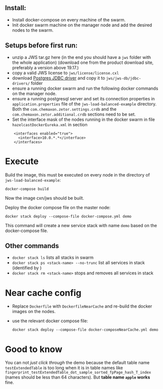 
## Install:

* Install docker-compose on every machine of the swarm.
* Init docker swarm machine on the manager node and add the desired nodes to the swarm.


## Setups before first run:

* unzip a JWS tar.gz here (in the end you should have a `jws` folder with the whole application) (download one from the product download site, preferably a version above 19.17.)
* copy a valid JWS license to `jws/license/license.cxl`
* download [Postgres JDBC driver](http://central.maven.org/maven2/org/postgresql/postgresql/42.2.5/postgresql-42.2.5.jar) and copy it to `jws/jws-db/jdbc-drivers/` folder
* ensure a running docker swarm and run the following docker commands on the manager node.
* ensure a running postgresql server and set its connection properties in `application.properties` file of the `jws-load-balanced-example` directory. Both the `com.chemaxon.zetor.settings.crdb` and the `com.chemaxon.zetor.additional.crdb` sections need to be set. 
* Set the interface mask of the nodes running in the docker swarm in file `hazelcastDockerEureka.xml` in section 
```
    <interfaces enabled="true">
      <interface>10.0.*.*</interface>
    </interfaces>
```


# Execute

Build the image, this must be executed on every node in the directory of `jws-load-balanced-example`: 

    docker-compose build

Now the image cxn/jws should be built.

Deploy the docker compose file on the master node: 

    docker stack deploy --compose-file docker-compose.yml demo

This command will create a new service stack with name `demo` based on the docker-compose file.

## Other commands

* `docker stack ls` lists all stacks in swarm
* `docker stack ps <stack-name> --no-trunc` list all services in stack (identified by <stack-name>)
* `docker stack rm <stack-name>` stops and removes all services in stack

# Near cache config

* Replace `Dockerfile` with `DockerfileNearCache` and re-build the docker images on the nodes.
* use the relevant docker compose file: 

    `docker stack deploy --compose-file docker-composeNearCache.yml demo`


# Good to know

You can not _just click through_ the demo because the default table name `testExtendedTable`
is too long when it is in table names like `fingerprint_testExtendedTable_dot_sample_sorted_fpPage_hash_T_index`
(names should be less than 64 characters). But __table name `apple` works__ fine.
